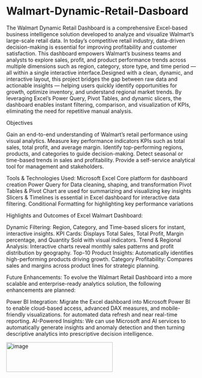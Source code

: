 # Walmart-Dynamic-Retail-Dasboard
The Walmart Dynamic Retail Dashboard is a comprehensive Excel-based business intelligence solution developed to analyze and visualize Walmart’s large-scale retail data.  In today’s competitive retail industry, data-driven decision-making is essential for improving profitability and customer satisfaction. This dashboard empowers Walmart’s business teams and analysts to explore sales, profit, and product performance trends across multiple dimensions such as region, category, store type, and time period — all within a single interactive interface.Designed with a clean, dynamic, and interactive layout, this project bridges the gap between raw data and actionable insights — helping users quickly identify opportunities for growth, optimize inventory, and understand regional market trends.
By leveraging Excel’s Power Query, Pivot Tables, and dynamic slicers, the dashboard enables instant filtering, comparison, and visualization of KPIs, eliminating the need for repetitive manual analysis.

 Objectives

Gain an end-to-end understanding of Walmart’s retail performance using visual analytics.
Measure key performance indicators KPIs such as total sales, total profit, and average margin.
Identify top-performing regions, products, and categories to guide decision-making.
Detect seasonal or time-based trends in sales and profitability.
Provide a self-service analytical tool for management and stakeholders.

Tools & Technologies Used:
Microsoft Excel	Core platform for dashboard creation
Power Query for Data cleaning, shaping, and transformation
Pivot Tables & Pivot Chart are used for summarizing and visualizing key insights
Slicers & Timelines is essential in Excel dashboard for interactive data filtering.
Conditional Formatting for highlighting key performance variations


Highlights and Outcomes of Excel Walmart Dashboard:

Dynamic Filtering: Region, Category, and Time-based slicers for instant, interactive insights.
KPI Cards: Displays Total Sales, Total Profit, Margin percentage, and Quantity Sold with visual indicators.
Trend & Regional Analysis: Interactive charts reveal monthly sales patterns and profit distribution by geography.
Top-10 Product Insights: Automatically identifies high-performing products driving growth.
Category Profitability: Compares sales and margins across product lines for strategic planning.


Future Enhancements:
To evolve the Walmart Retail Dashboard into a more scalable and enterprise-ready analytics solution, the following enhancements are planned:

Power BI Integration:
Migrate the Excel dashboard into Microsoft Power BI to enable cloud-based access, advanced DAX measures, and mobile-friendly visualizations.
for automated data refresh and near real-time reporting.
AI-Powered Insights: We can use Microsoft and  AI services to automatically generate insights and anomaly detection and then  turning descriptive analytics into prescriptive decision intelligence.


<img width="282" height="79" alt="image" src="https://github.com/user-attachments/assets/1c506c46-d647-4cac-9625-d7148ac60a90" />












